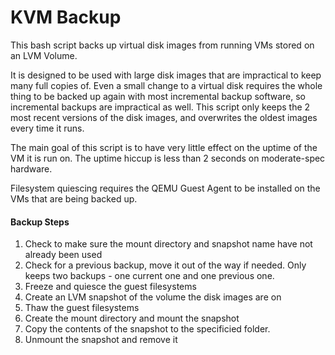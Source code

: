 # KVM Backup
This bash script backs up virtual disk images from running VMs stored on an LVM Volume.

It is designed to be used with large disk images that are impractical to keep many full copies of. Even a small change to a virtual disk requires the whole thing to be backed up again with most incremental backup software, so incremental backups are impractical as well.
This script only keeps the 2 most recent versions of the disk images, and overwrites the oldest images every time it runs.

The main goal of this script is to have very little effect on the uptime of the VM it is run on. The uptime hiccup is less than 2 seconds on moderate-spec hardware.

Filesystem quiescing requires the QEMU Guest Agent to be installed on the VMs that are being backed up.

#### Backup Steps
1. Check to make sure the mount directory and snapshot name have not already been used
2. Check for a previous backup, move it out of the way if needed. Only keeps two backups - one current one and one previous one.
3. Freeze and quiesce the guest filesystems
4. Create an LVM snapshot of the volume the disk images are on
5. Thaw the guest filesystems
6. Create the mount directory and mount the snapshot
7. Copy the contents of the snapshot to the specificied folder.
8. Unmount the snapshot and remove it
